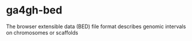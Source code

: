 # ga4gh-bed
The browser extensible data (BED) file format describes genomic intervals on chromosomes or scaffolds

